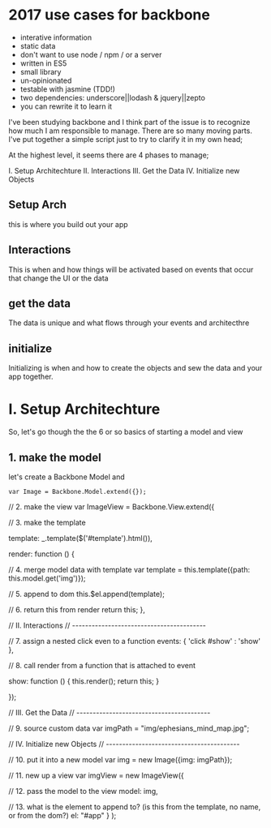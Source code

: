 # 2017 use cases for backbone

- interative information
- static data
- don't want to use node / npm / or a server
- written in ES5
- small library
- un-opinionated
- testable with jasmine (TDD!)
- two dependencies: underscore||lodash & jquery||zepto
- you can rewrite it to learn it

I've been studying backbone and I think part of the issue is to recognize how much I am responsible to manage. There are so many moving parts. I've put together a simple script just to try to clarify it in my own head;


At the highest level, it seems there are 4 phases to manage;

I. Setup Architechture
II. Interactions
III. Get the Data
IV. Initialize new Objects

## Setup Arch
this is where you build out your app

## Interactions
This is when and how things will be activated based on events that occur that change the UI or the data

## get the data
The data is unique and what flows through your events and architecthre

## initialize
Initializing is when and how to create the objects and sew the data and your app together.


# I. Setup Architechture
So, let's go though the the 6 or so basics of starting a model and view


## 1. make the model

let's create a Backbone Model and       

    var Image = Backbone.Model.extend({});



// 2. make the view
var ImageView = Backbone.View.extend({

// 3. make the template

  template: _.template($('#template').html()),

  render: function () {

// 4. merge model data with template
    var template = this.template({path: this.model.get('img')});

// 5. append to dom
    this.$el.append(template);

// 6. return this from render
    return this;
  },

  // II. Interactions
  // -----------------------------------------

  // 7. assign a nested click even to a function
  events: {
    'click #show' : 'show'
  },

  // 8. call render from a function that is attached to event

  show: function () {
    this.render();
    return this;
  }


});

// III. Get the Data
// -----------------------------------------

// 9. source custom data
var imgPath = "img/ephesians_mind_map.jpg";


// IV. Initialize new Objects
// -----------------------------------------

// 10. put it into a new model
var img = new Image({img: imgPath});

// 11. new up a view
var imgView = new ImageView({

// 12. pass the model to the view
    model: img,

// 13. what is the element to append to? (is this from the template, no name, or from the dom?)
    el: "#app"
  }
);

